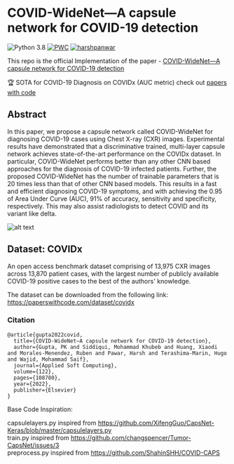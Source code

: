 # COVID-WideNet—A capsule network for COVID-19 detection
![Python 3.8](https://img.shields.io/badge/python-3.8-green.svg) 
[![PWC](https://img.shields.io/endpoint.svg?url=https://paperswithcode.com/badge/covid-widenet-a-capsule-network-for-covid-19/covid-19-diagnosis-on-covidx)](https://paperswithcode.com/sota/covid-19-diagnosis-on-covidx?p=covid-widenet-a-capsule-network-for-covid-19)
[![harshpanwar](https://img.shields.io/twitter/follow/harsh__panwar?style=social)](https://mobile.twitter.com/harsh__panwar)

This repo is the official Implementation of the paper - [COVID-WideNet—A capsule network for COVID-19 detection](https://www.sciencedirect.com/science/article/pii/S1568494622002046)

🏆 SOTA for COVID-19 Diagnosis on COVIDx (AUC metric) check out [papers with code](https://paperswithcode.com/paper/covid-widenet-a-capsule-network-for-covid-19)

## Abstract 
In this paper, we propose a capsule network called COVID-WideNet for diagnosing COVID-19 cases using Chest X-ray (CXR) images. Experimental results have demonstrated that a discriminative trained, multi-layer capsule network achieves state-of-the-art performance on the COVIDx dataset. In particular, COVID-WideNet performs better than any other CNN based approaches for the diagnosis of COVID-19 infected patients. Further, the proposed COVID-WideNet has the number of trainable parameters that is 20 times less than that of other CNN based models. This results in a fast and efficient diagnosing COVID-19 symptoms, and with achieving the 0.95 of Area Under Curve (AUC), 91% of accuracy, sensitivity and specificity, respectively. This may also assist radiologists to detect COVID and its variant like delta.

![alt text](https://ars.els-cdn.com/content/image/1-s2.0-S1568494622002046-gr2_lrg.jpg)


## Dataset: COVIDx 
An open access benchmark dataset comprising of 13,975 CXR images across 13,870 patient cases, with the largest number of publicly available COVID-19 positive cases to the best of the authors' knowledge. 

The dataset can be downloaded from the following link: https://paperswithcode.com/dataset/covidx

### Citation

```commandline
@article{gupta2022covid,
  title={COVID-WideNet—A capsule network for COVID-19 detection},
  author={Gupta, PK and Siddiqui, Mohammad Khubeb and Huang, Xiaodi and Morales-Menendez, Ruben and Pawar, Harsh and Terashima-Marin, Hugo and Wajid, Mohammad Saif},
  journal={Applied Soft Computing},
  volume={122},
  pages={108780},
  year={2022},
  publisher={Elsevier}
}
```

Base Code Inspiration:

capsulelayers.py inspired from https://github.com/XifengGuo/CapsNet-Keras/blob/master/capsulelayers.py \
train.py inspired from https://github.com/changspencer/Tumor-CapsNet/issues/3 \
preprocess.py inspired from https://github.com/ShahinSHH/COVID-CAPS 
